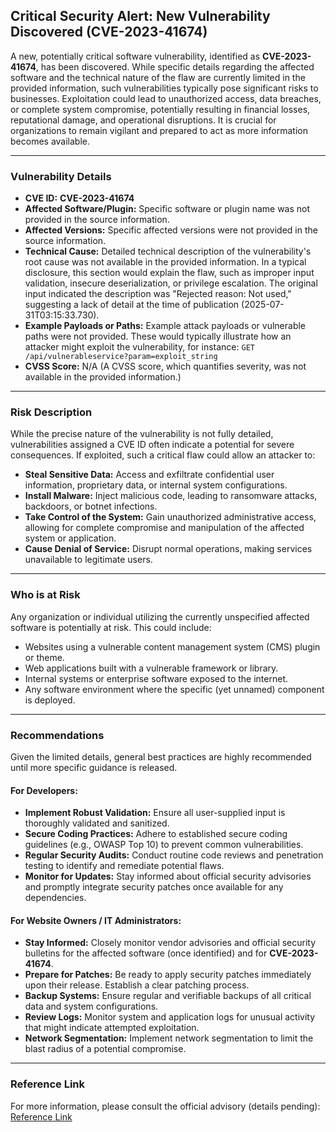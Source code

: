 ## Critical Security Alert: New Vulnerability Discovered (CVE-2023-41674)

A new, potentially critical software vulnerability, identified as **CVE-2023-41674**, has been discovered. While specific details regarding the affected software and the technical nature of the flaw are currently limited in the provided information, such vulnerabilities typically pose significant risks to businesses. Exploitation could lead to unauthorized access, data breaches, or complete system compromise, potentially resulting in financial losses, reputational damage, and operational disruptions. It is crucial for organizations to remain vigilant and prepared to act as more information becomes available.

---

### Vulnerability Details

*   **CVE ID:** **CVE-2023-41674**
*   **Affected Software/Plugin:** Specific software or plugin name was not provided in the source information.
*   **Affected Versions:** Specific affected versions were not provided in the source information.
*   **Technical Cause:** Detailed technical description of the vulnerability's root cause was not available in the provided information. In a typical disclosure, this section would explain the flaw, such as improper input validation, insecure deserialization, or privilege escalation. The original input indicated the description was "Rejected reason: Not used," suggesting a lack of detail at the time of publication (2025-07-31T03:15:33.730).
*   **Example Payloads or Paths:** Example attack payloads or vulnerable paths were not provided. These would typically illustrate how an attacker might exploit the vulnerability, for instance:
    `GET /api/vulnerableservice?param=exploit_string`
*   **CVSS Score:** N/A (A CVSS score, which quantifies severity, was not available in the provided information.)

---

### Risk Description

While the precise nature of the vulnerability is not fully detailed, vulnerabilities assigned a CVE ID often indicate a potential for severe consequences. If exploited, such a critical flaw could allow an attacker to:

*   **Steal Sensitive Data:** Access and exfiltrate confidential user information, proprietary data, or internal system configurations.
*   **Install Malware:** Inject malicious code, leading to ransomware attacks, backdoors, or botnet infections.
*   **Take Control of the System:** Gain unauthorized administrative access, allowing for complete compromise and manipulation of the affected system or application.
*   **Cause Denial of Service:** Disrupt normal operations, making services unavailable to legitimate users.

---

### Who is at Risk

Any organization or individual utilizing the currently unspecified affected software is potentially at risk. This could include:

*   Websites using a vulnerable content management system (CMS) plugin or theme.
*   Web applications built with a vulnerable framework or library.
*   Internal systems or enterprise software exposed to the internet.
*   Any software environment where the specific (yet unnamed) component is deployed.

---

### Recommendations

Given the limited details, general best practices are highly recommended until more specific guidance is released.

#### For Developers:

*   **Implement Robust Validation:** Ensure all user-supplied input is thoroughly validated and sanitized.
*   **Secure Coding Practices:** Adhere to established secure coding guidelines (e.g., OWASP Top 10) to prevent common vulnerabilities.
*   **Regular Security Audits:** Conduct routine code reviews and penetration testing to identify and remediate potential flaws.
*   **Monitor for Updates:** Stay informed about official security advisories and promptly integrate security patches once available for any dependencies.

#### For Website Owners / IT Administrators:

*   **Stay Informed:** Closely monitor vendor advisories and official security bulletins for the affected software (once identified) and for **CVE-2023-41674**.
*   **Prepare for Patches:** Be ready to apply security patches immediately upon their release. Establish a clear patching process.
*   **Backup Systems:** Ensure regular and verifiable backups of all critical data and system configurations.
*   **Review Logs:** Monitor system and application logs for unusual activity that might indicate attempted exploitation.
*   **Network Segmentation:** Implement network segmentation to limit the blast radius of a potential compromise.

---

### Reference Link

For more information, please consult the official advisory (details pending): [Reference Link](#)